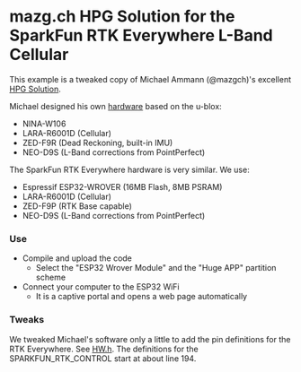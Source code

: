 # mazg.ch HPG Solution for the SparkFun RTK Everywhere L-Band Cellular

This example is a tweaked copy of Michael Ammann (@mazgch)'s excellent [HPG Solution](https://github.com/mazgch/hpg).

Michael designed his own [hardware](https://github.com/mazgch/hpg#quick-reference-card) based on the u-blox:
* NINA-W106
* LARA-R6001D (Cellular)
* ZED-F9R (Dead Reckoning, built-in IMU)
* NEO-D9S (L-Band corrections from PointPerfect)

The SparkFun RTK Everywhere hardware is very similar. We use:
* Espressif ESP32-WROVER (16MB Flash, 8MB PSRAM)
* LARA-R6001D (Cellular)
* ZED-F9P (RTK Base capable)
* NEO-D9S (L-Band corrections from PointPerfect)

### Use

* Compile and upload the code
  * Select the "ESP32 Wrover Module" and the "Huge APP" partition scheme
* Connect your computer to the ESP32 WiFi
  * It is a captive portal and opens a web page automatically

### Tweaks

We tweaked Michael's software only a little to add the pin definitions for the RTK Everywhere.
See [HW.h](./software/HW.h). The definitions for the SPARKFUN_RTK_CONTROL start at about line 194.

